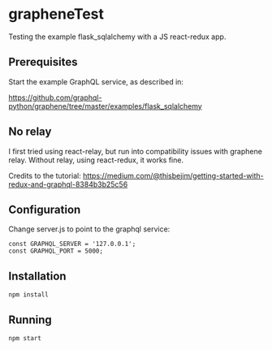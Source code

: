 # grapheneTest
Testing the example flask_sqlalchemy with a JS react-redux app.

## Prerequisites

Start the example GraphQL service, as described in:

https://github.com/graphql-python/graphene/tree/master/examples/flask_sqlalchemy


## No relay

I first tried using react-relay, but run into compatibility issues
with graphene relay. Without relay, using react-redux, it works
fine.

Credits to the tutorial:
https://medium.com/@thisbejim/getting-started-with-redux-and-graphql-8384b3b25c56


## Configuration
Change server.js to point to the graphql service:

    const GRAPHQL_SERVER = '127.0.0.1';
    const GRAPHQL_PORT = 5000;

## Installation
    npm install

## Running
    npm start
